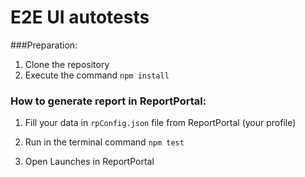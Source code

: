 # E2E UI autotests

###Preparation:
1. Clone the repository
2. Execute the command `npm install`


### How to generate report in ReportPortal:
1. Fill your data in `rpConfig.json` file from ReportPortal (your profile)

2. Run in the terminal command `npm test`

3. Open Launches in ReportPortal